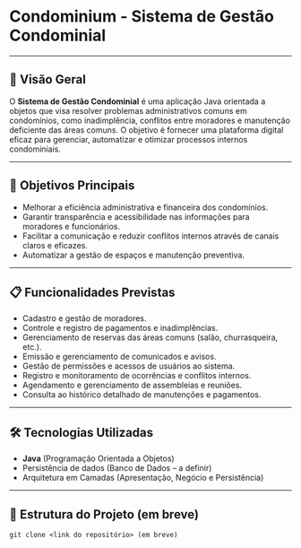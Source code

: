 # Condominium - Sistema de Gestão Condominial

---

## 📌 Visão Geral

O **Sistema de Gestão Condominial** é uma aplicação Java orientada a objetos que visa resolver problemas administrativos comuns em condomínios, como inadimplência, conflitos entre moradores e manutenção deficiente das áreas comuns. O objetivo é fornecer uma plataforma digital eficaz para gerenciar, automatizar e otimizar processos internos condominiais.

---

## 🚀 Objetivos Principais

- Melhorar a eficiência administrativa e financeira dos condomínios.
- Garantir transparência e acessibilidade nas informações para moradores e funcionários.
- Facilitar a comunicação e reduzir conflitos internos através de canais claros e eficazes.
- Automatizar a gestão de espaços e manutenção preventiva.

---

## 📋 Funcionalidades Previstas

- Cadastro e gestão de moradores.
- Controle e registro de pagamentos e inadimplências.
- Gerenciamento de reservas das áreas comuns (salão, churrasqueira, etc.).
- Emissão e gerenciamento de comunicados e avisos.
- Gestão de permissões e acessos de usuários ao sistema.
- Registro e monitoramento de ocorrências e conflitos internos.
- Agendamento e gerenciamento de assembleias e reuniões.
- Consulta ao histórico detalhado de manutenções e pagamentos.

---

## 🛠️ Tecnologias Utilizadas

- **Java** (Programação Orientada a Objetos)
- Persistência de dados (Banco de Dados – a definir)
- Arquitetura em Camadas (Apresentação, Negócio e Persistência)

---

## 📂 Estrutura do Projeto (em breve)

```shell
git clone <link do repositório> (em breve)
